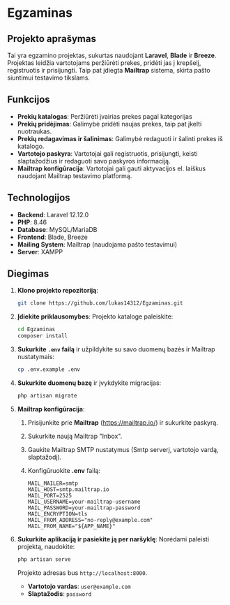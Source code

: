 # Egzaminas

## Projekto aprašymas
Tai yra egzamino projektas, sukurtas naudojant **Laravel**, **Blade** ir **Breeze**. Projektas leidžia vartotojams peržiūrėti prekes, pridėti jas į krepšelį, registruotis ir prisijungti. Taip pat įdiegta **Mailtrap** sistema, skirta pašto siuntimui testavimo tikslams.

## Funkcijos
- **Prekių katalogas**: Peržiūrėti įvairias prekes pagal kategorijas
- **Prekių pridėjimas**: Galimybė pridėti naujas prekes, taip pat įkelti nuotraukas.
- **Prekių redagavimas ir šalinimas**: Galimybė redaguoti ir šalinti prekes iš katalogo.
- **Vartotojo paskyra**: Vartotojai gali registruotis, prisijungti, keisti slaptažodžius ir redaguoti savo paskyros informaciją.
- **Mailtrap konfigūracija**: Vartotojai gali gauti aktyvacijos el. laiškus naudojant Mailtrap testavimo platformą.

## Technologijos
- **Backend**: Laravel 12.12.0
- **PHP**: 8.46
- **Database**: MySQL/MariaDB
- **Frontend**: Blade, Breeze
- **Mailing System**: Mailtrap (naudojama pašto testavimui)
- **Server**: XAMPP

## Diegimas

1. **Klono projekto repozitoriją**:

    ```bash
    git clone https://github.com/lukas14312/Egzaminas.git
    ```

2. **Įdiekite priklausomybes**:
    Projekto kataloge paleiskite:

    ```bash
    cd Egzaminas
    composer install
    ```

3. **Sukurkite `.env` failą** ir užpildykite su savo duomenų bazės ir Mailtrap nustatymais:

    ```bash
    cp .env.example .env
    ```

4. **Sukurkite duomenų bazę** ir įvykdykite migracijas:

    ```bash
    php artisan migrate
    ```

5. **Mailtrap konfigūracija**:
    1. Prisijunkite prie **Mailtrap** (https://mailtrap.io/) ir sukurkite paskyrą.
    2. Sukurkite naują Mailtrap "Inbox".
    3. Gaukite Mailtrap SMTP nustatymus (Smtp serverį, vartotojo vardą, slaptažodį).
    4. Konfigūruokite **.env** failą:

       ```plaintext
       MAIL_MAILER=smtp
       MAIL_HOST=smtp.mailtrap.io
       MAIL_PORT=2525
       MAIL_USERNAME=your-mailtrap-username
       MAIL_PASSWORD=your-mailtrap-password
       MAIL_ENCRYPTION=tls
       MAIL_FROM_ADDRESS="no-reply@example.com"
       MAIL_FROM_NAME="${APP_NAME}"
       ```

6. **Sukurkite aplikaciją ir pasiekite ją per naršyklę**:
    Norėdami paleisti projektą, naudokite:

    ```bash
    php artisan serve
    ```

    Projekto adresas bus `http://localhost:8000`.

    - **Vartotojo vardas**: `user@example.com`
    - **Slaptažodis**: `password`
